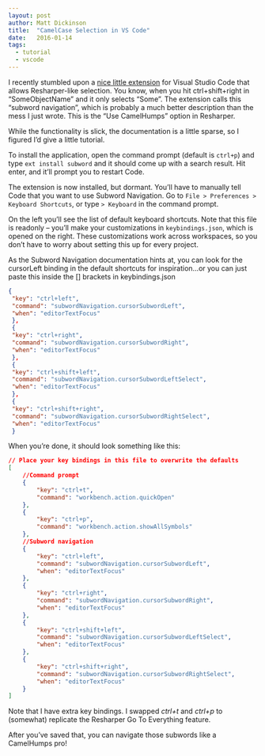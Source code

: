 ```yaml
---
layout: post
author: Matt Dickinson
title:  "CamelCase Selection in VS Code"
date:   2016-01-14
tags:
  - tutorial
  - vscode
---
```


I recently stumbled upon a [nice little extension](https://marketplace.visualstudio.com/items/ow.vscode-subword-navigation) for Visual Studio Code that allows Resharper-like selection. 
You know, when you hit ctrl+shift+right in “SomeObjectName” and it only selects “Some”. The extension calls this “subword navigation”, which is probably a much better description than the mess I just wrote. 
This is the “Use CamelHumps” option in Resharper.

While the functionality is slick, the documentation is a little sparse, so I figured I’d give a little tutorial.

To install the application, open the command prompt (default is `ctrl+p`) and type `ext install subword` and it should come up with a search result. Hit enter, and it’ll prompt you to restart Code.

The extension is now installed, but dormant. You’ll have to manually tell Code that you want to use Subword Navigation. Go to `File > Preferences > Keyboard Shortcuts`, or type `> Keyboard` in the command prompt.

On the left you’ll see the list of default keyboard shortcuts. Note that this file is readonly – you’ll make your customizations in `keybindings.json`, which is opened on the right. 
These customizations work across workspaces, so you don’t have to worry about setting this up for every project.

As the Subword Navigation documentation hints at, you can look for the cursorLeft binding in the default shortcuts for inspiration…or you can just paste this inside the [] brackets in keybindings.json

```json
{
 "key": "ctrl+left",
 "command": "subwordNavigation.cursorSubwordLeft",
 "when": "editorTextFocus"
 },
 {
 "key": "ctrl+right",
 "command": "subwordNavigation.cursorSubwordRight",
 "when": "editorTextFocus"
 },
 {
 "key": "ctrl+shift+left",
 "command": "subwordNavigation.cursorSubwordLeftSelect",
 "when": "editorTextFocus"
 },
 {
 "key": "ctrl+shift+right",
 "command": "subwordNavigation.cursorSubwordRightSelect",
 "when": "editorTextFocus"
 }
 ```
 
When you’re done, it should look something like this:

```json
// Place your key bindings in this file to overwrite the defaults
[
    //Command prompt
    {
        "key": "ctrl+t",
        "command": "workbench.action.quickOpen"
    },
    {
        "key": "ctrl+p",
        "command": "workbench.action.showAllSymbols"
    },
    //Subword navigation
    {
        "key": "ctrl+left",
        "command": "subwordNavigation.cursorSubwordLeft",
        "when": "editorTextFocus"
    },
    {
        "key": "ctrl+right",
        "command": "subwordNavigation.cursorSubwordRight",
        "when": "editorTextFocus"
    },
    {
        "key": "ctrl+shift+left",
        "command": "subwordNavigation.cursorSubwordLeftSelect",
        "when": "editorTextFocus"
    },
    {
        "key": "ctrl+shift+right",
        "command": "subwordNavigation.cursorSubwordRightSelect",
        "when": "editorTextFocus"
    }
]
```
 

Note that I have extra key bindings. I swapped _ctrl+t_ and _ctrl+p_ to (somewhat) replicate the Resharper Go To Everything feature.

After you’ve saved that, you can navigate those subwords like a CamelHumps pro!